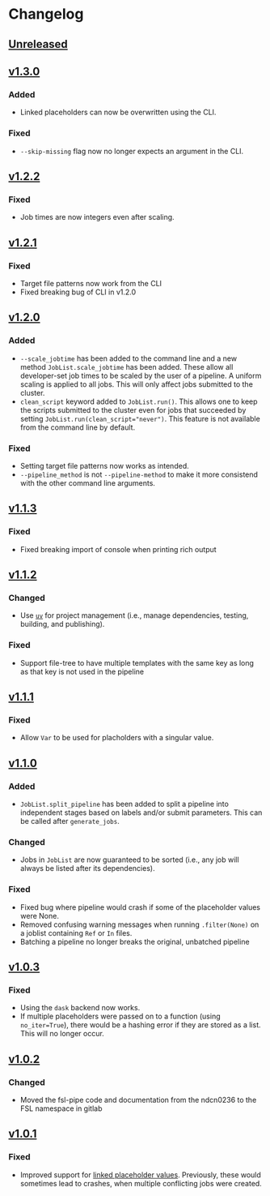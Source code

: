 # Changelog
## [Unreleased]
## [v1.3.0]
### Added
- Linked placeholders can now be overwritten using the CLI.
### Fixed
- `--skip-missing` flag now no longer expects an argument in the CLI.
## [v1.2.2]
### Fixed
- Job times are now integers even after scaling.
## [v1.2.1]
### Fixed
- Target file patterns now work from the CLI
- Fixed breaking bug of CLI in v1.2.0
## [v1.2.0]
### Added
- `--scale_jobtime` has been added to the command line and a new method `JobList.scale_jobtime` has been added. These allow all developer-set job times to be scaled by the user of a pipeline. A uniform scaling is applied to all jobs. This will only affect jobs submitted to the cluster.
- `clean_script` keyword added to `JobList.run()`. This allows one to keep the scripts submitted to the cluster even for jobs that succeeded by setting `JobList.run(clean_script="never")`. This feature is not available from the command line by default.
### Fixed
- Setting target file patterns now works as intended.
- `--pipeline_method` is not `--pipeline-method` to make it more consistend with the other command line arguments.
## [v1.1.3]
### Fixed
- Fixed breaking import of console when printing rich output
## [v1.1.2]
### Changed
- Use [`uv`](https://docs.astral.sh/uv/) for project management (i.e., manage dependencies, testing, building, and publishing).
### Fixed
- Support file-tree to have multiple templates with the same key as long as that key is not used in the pipeline
## [v1.1.1]
### Fixed
- Allow `Var` to be used for placholders with a singular value.
## [v1.1.0]
### Added
- `JobList.split_pipeline` has been added to split a pipeline into independent stages based on labels and/or submit parameters. This can be called after `generate_jobs`.
### Changed
- Jobs in `JobList` are now guaranteed to be sorted (i.e., any job will always be listed after its dependencies).
### Fixed
- Fixed bug where pipeline would crash if some of the placeholder values were None.
- Removed confusing warning messages when running `.filter(None)` on a joblist containing `Ref` or `In` files.
- Batching a pipeline no longer breaks the original, unbatched pipeline
## [v1.0.3]
### Fixed
- Using the `dask` backend now works.
- If multiple placeholders were passed on to a function (using `no_iter=True`), there would be a hashing error if they are stored as a list. This will no longer occur.
## [v1.0.2]
### Changed
- Moved the fsl-pipe code and documentation from the ndcn0236 to the FSL namespace in gitlab
## [v1.0.1]
### Fixed
- Improved support for [linked placeholder values](https://open.win.ox.ac.uk/pages/fsl/file-tree/tutorial.html#linked-placholder-values). Previously, these would sometimes lead to crashes, when multiple conflicting jobs were created.

[Unreleased]: https://git.fmrib.ox.ac.uk/fsl/fsl-pipe/-/compare/v1.3.0...main
[v1.3.0]: https://git.fmrib.ox.ac.uk/fsl/fsl-pipe/-/compare/v1.2.2...v1.3.0
[v1.2.2]: https://git.fmrib.ox.ac.uk/fsl/fsl-pipe/-/compare/v1.2.1...v1.2.2
[v1.2.1]: https://git.fmrib.ox.ac.uk/fsl/fsl-pipe/-/compare/v1.2.0...v1.2.1
[v1.2.0]: https://git.fmrib.ox.ac.uk/fsl/fsl-pipe/-/compare/v1.1.3...v1.2.0
[v1.1.3]: https://git.fmrib.ox.ac.uk/fsl/fsl-pipe/-/compare/v1.1.2...v1.1.3
[v1.1.2]: https://git.fmrib.ox.ac.uk/fsl/fsl-pipe/-/compare/v1.1.1...v1.1.2
[v1.1.1]: https://git.fmrib.ox.ac.uk/fsl/fsl-pipe/-/compare/v1.1.0...v1.1.1
[v1.1.0]: https://git.fmrib.ox.ac.uk/fsl/fsl-pipe/-/compare/v1.0.3...v1.1.0
[v1.0.3]: https://git.fmrib.ox.ac.uk/fsl/fsl-pipe/-/compare/v1.0.2...v1.0.3
[v1.0.2]: https://git.fmrib.ox.ac.uk/fsl/fsl-pipe/-/compare/v1.0.1...v1.0.2
[v1.0.1]: https://git.fmrib.ox.ac.uk/fsl/fsl-pipe/-/compare/v1.0.0...v1.0.1